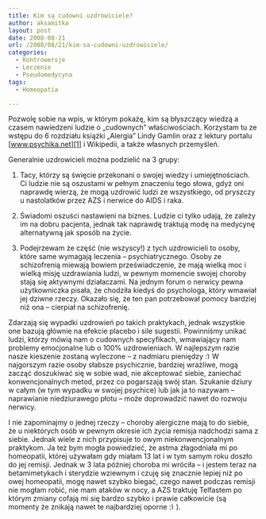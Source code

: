 ```yaml
---
title: Kim są cudowni uzdrowiciele?
author: aksamitka
layout: post
date: 2008-08-21
url: /2008/08/21/kim-sa-cudowni-uzdrowiciele/
categories:
  - Kontrowersje
  - Leczenie
  - Pseudomedycyna
tags:
  - Homeopatia

---
```

Pozwolę sobie na wpis, w którym pokażę, kim są błyszczący wiedzą a czasem nawiedzeni ludzie o &#8222;cudownych&#8221; właściwościach. Korzystam tu ze wstępu do 6 rozdziału książki &#8222;Alergia&#8221; Lindy Gamlin oraz z lektury portalu [www.psychika.net][1] i Wikipedii, a także własnych przemyśleń.

<!--more-->


  
Generalnie uzdrowicieli można podzielić na 3 grupy:

1. Tacy, którzy są święcie przekonani o swojej wiedzy i umiejętnościach. Ci ludzie nie są oszustami w pełnym znaczeniu tego słowa, gdyż oni naprawdę wierzą, że mogą uzdrowić ludzi ze wszystkiego, od pryszczy u nastolatków przez AZS i nerwice do AIDS i raka.

2. Świadomi oszuści nastawieni na biznes. Ludzie ci tylko udają, że zależy im na dobru pacjenta, jednak tak naprawdę traktują modę na medycynę alternatywną jak sposób na życie.

3. Podejrzewam że część (nie wszyscy!) z tych uzdrowicieli to osoby, które same wymagają leczenia &#8211; psychiatrycznego. Osoby ze schizofrenią miewają bowiem przeświadczenie, że mają wielką moc i wielką misję uzdrawiania ludzi, w pewnym momencie swojej choroby stają się aktywnymi działaczami. Na jednym forum o nerwicy pewna użytkowniczka pisała, że chodziła kiedyś do psychologa, który wmawiał jej dziwne rzeczy. Okazało się, że ten pan potrzebował pomocy bardziej niż ona &#8211; cierpiał na schizofrenię.

Zdarzają się wypadki uzdrowień po takich praktykach, jednak wszystkie one bazują głównie na efekcie placebo i sile sugestii. Powinniśmy unikać ludzi, którzy mówią nam o cudownych specyfikach, wmawiający nam problemy emocjonalne lub o 100% uzdrowieniach. W najlepszym razie nasze kieszenie zostaną wyleczone &#8211; z nadmiaru pieniędzy  <img src="http://blog.atopowe.pl/wp-includes/images/smilies/simple-smile.png" alt=":)" class="wp-smiley" style="height: 1em; max-height: 1em;" />W najgorszym razie osoby słabsze psychicznie, bardziej wrażliwe, mogą zacząć doszukiwać się w sobie wad, nie akceptować siebie, zaniechać konwencjonalnych metod, przez co pogarszają swój stan. Szukanie dziury w całym (w tym wypadku w swojej psychice) lub jak ja to nazywam &#8211; naprawianie niedziurawego płotu &#8211; może doprowadzić nawet do rozwoju nerwicy.

I nie zapominajmy o jednej rzeczy &#8211; choroby alergiczne mają to do siebie, że u niektórych osób w pewnym okresie ich życia remisja nadchodzi sama z siebie. Jednak wiele z nich przypisuje to owym niekonwencjonalnym praktykom. Ja też bym mogła powiedzieć, że astma złagodniała mi po homeopatii, której używałam gdy miałam 13 lat i w tym samym roku doszło do jej remisji. Jednak w 3 lata później choroba mi wróciła &#8211; i jestem teraz na betamimetykach i sterydzie wziewnym i czuję się znacznie lepiej niż po owej homeopatii, mogę nawet szybko biegać, czego nawet podczas remisji nie mogłam robić, nie mam ataków w nocy, a AZS traktuję Telfastem po którym zmiany cofają mi się bardzo szybko i prawie całkowicie (są momenty że znikają nawet te najbardziej oporne  <img src="http://blog.atopowe.pl/wp-includes/images/smilies/simple-smile.png" alt=":)" class="wp-smiley" style="height: 1em; max-height: 1em;" />).

 [1]: http://psychika.net "Psychika.net"